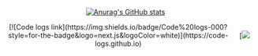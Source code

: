 

<div align=center>

  [![Anurag's GitHub stats](https://github-readme-stats.vercel.app/api?username=possible819&count_private=true&show_icons=true)](https://github.com/anuraghazra/github-readme-stats)

<div style="display:flex;align-items:center;justify-content:center;gap:8px;">
  [![Code logs link](https://img.shields.io/badge/Code%20logs-000?style=for-the-badge&logo=next.js&logoColor=white)](https://code-logs.github.io)

  [![](https://komarev.com/ghpvc/?username=possible819&style=for-the-badge)
</div>
</div>
